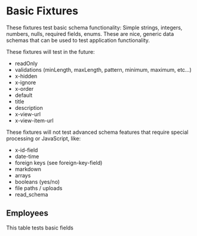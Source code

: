 
# Basic Fixtures

These fixtures test basic schema functionality: Simple strings,
integers, numbers, nulls, required fields, enums. These are nice,
generic data schemas that can be used to test application functionality.

These fixtures will test in the future:

* readOnly
* validations (minLength, maxLength, pattern, minimum, maximum, etc...)
* x-hidden
* x-ignore
* x-order
* default
* title
* description
* x-view-url
* x-view-item-url

These fixtures will not test advanced schema features that require
special processing or JavaScript, like:

* x-id-field
* date-time
* foreign keys (see foreign-key-field)
* markdown
* arrays
* booleans (yes/no)
* file paths / uploads
* read_schema

## Employees

This table tests basic fields


